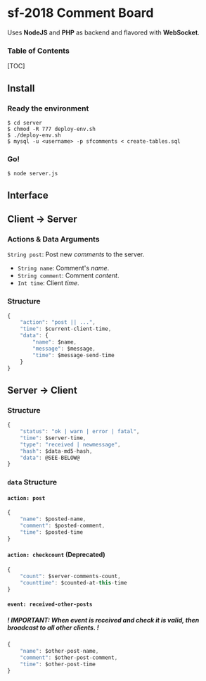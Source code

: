 # sf-2018 Comment Board

Uses **NodeJS** and **PHP** as backend and flavored with **WebSocket**.

### Table of Contents

[TOC]



## Install

### Ready the environment

```shell
$ cd server
$ chmod -R 777 deploy-env.sh
$ ./deploy-env.sh
$ mysql -u <username> -p sfcomments < create-tables.sql
```

### Go!

```shell
$ node server.js
```

## Interface

## Client -> Server

### Actions & Data Arguments

`String post`: Post new _comments_ to the server.
- `String name`: Comment's _name_.
- `String comment`: Comment _content_.
- `Int time`: Client _time_.

### Structure

```javascript
{
    "action": "post || ...",
    "time": $current-client-time,
    "data": {
        "name": $name,
        "message": $message,
        "time": $message-send-time
    }
}
```



## Server -> Client

### Structure

```javascript
{
	"status": "ok | warn | error | fatal",
	"time": $server-time,
	"type": "received | newmessage",
    "hash": $data-md5-hash,
	"data": @SEE-BELOW@
}
```

### `data` Structure

#### `action: post`

```javascript
{
	"name": $posted-name,
	"comment": $posted-comment,
	"time": $posted-time
}
```

#### `action: checkcount` (Deprecated)

```javascript
{
	"count": $server-comments-count,
	"counttime": $counted-at-this-time
}
```

#### `event: received-other-posts`
##### ! IMPORTANT: When event is received and check it is valid, then _**broadcast**_ to all other clients. !

```javascript
{
	"name": $other-post-name,
	"comment": $other-post-comment,
	"time": $other-post-time
}
```

